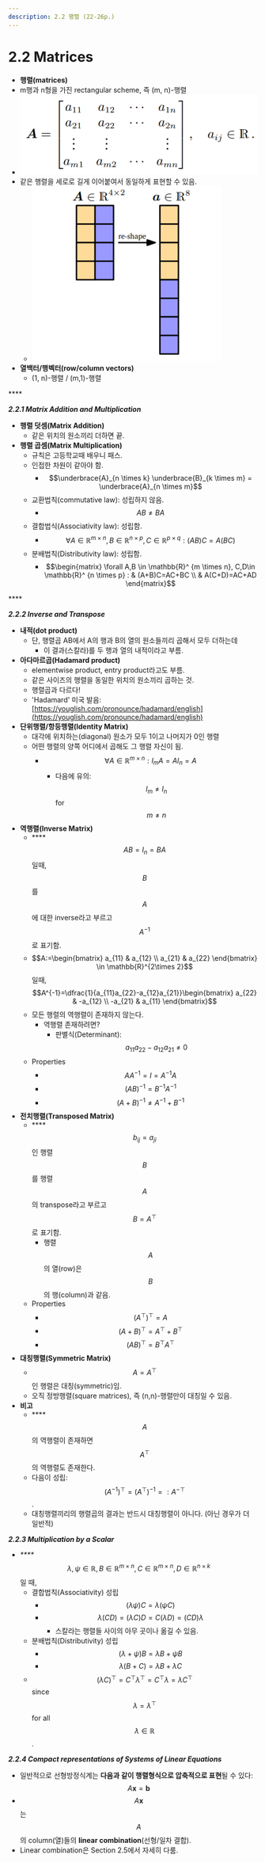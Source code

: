 ```yaml
---
description: 2.2 행렬 (22-26p.)
---
```


# 2.2 Matrices

* **행렬\(matrices\)**
* m행과 n형을 가진 rectangular scheme, 즉 \(m, n\)-행렬 
* ![](../.gitbook/assets/image%20%2877%29.png)
* 같은 행렬을 세로로 길게 이어붙여서 동일하게 표현할 수 있음.
  * ![](../.gitbook/assets/image%20%28168%29.png)
* **열백터/행벡터\(row/column vectors\)**
  * \(1, n\)-행렬 / \(m,1\)-행렬 

\*\*\*\*

_**2.2.1 Matrix Addition and Multiplication**_

* **행렬 덧셈\(Matrix Addition\)**
  * 같은 위치의 원소끼리 더하면 끝. 
* **행렬 곱셈\(Matrix Multiplication\)**
  * 규칙은 고등학교때 배우니 패스. 
  * 인접한 차원이 같아야 함.
    * $$\underbrace{A}_{n \times k} \underbrace{B}_{k \times m} = \underbrace{A}_{n \times m}$$ 
  * 교환법칙\(commutative law\): 성립하지 않음. 
    * $$AB \neq BA$$
  * 결합법식\(Associativity law\): 성립함. 
    * $$\forall A \in \mathbb{R}^ {m \times n}, B \in \mathbb{R}^ {n \times p}, C \in \mathbb{R}^ {p \times q} :(AB)C=A(BC)$$ 
  * 분배법칙\(Distributivity law\): 성립함.
    * $$\begin{matrix} \forall A,B \in \mathbb{R}^ {m \times n}, C,D\in \mathbb{R}^ {n \times p} : & (A+B)C=AC+BC \\ & A(C+D)=AC+AD \end{matrix}$$

\*\*\*\*

_**2.2.2 Inverse and Transpose**_

* **내적\(dot product\)**
  * 단, 행렬곱 AB에서 A의 행과 B의 열의 원소들끼리 곱해서 모두 더하는데
    * 이 결과\(스칼라\)를 두 행과 열의 내적이라고 부름.
* **아다마르곱\(Hadamard product\)**
  * elementwise product, entry product라고도 부름. 
  * 같은 사이즈의 행렬을 동일한 위치의 원소끼리 곱하는 것. 
  * 행렬곱과 다르다!
  * 'Hadamard' 미국 발음: [https://youglish.com/pronounce/hadamard/english](https://youglish.com/pronounce/hadamard/english)
* **단위행렬/항등행렬\(Identity Matrix\)**
  * 대각에 위치하는\(diagonal\) 원소가 모두 1이고 나머지가 0인 행렬 
  * 어떤 행렬의 양쪽 어디에서 곱해도 그 행렬 자신이 됨. 
    * $$\forall A \in \mathbb{R}^{m \times n}: I_mA=AI_n=A$$
      * 다음에 유의:$$I_m \neq I_n$$for $$m \neq n$$
* **역행렬\(Inverse Matrix\)**
  * \*\*\*\*$$AB=I_n=BA$$일때,  $$B$$를 $$A$$에 대한 inverse라고 부르고 $$A^{-1}$$로 표기함.
  * $$A:=\begin{bmatrix} a_{11} & a_{12} \\ a_{21} & a_{22}  \end{bmatrix} \in \mathbb{R}^{2\times 2}$$일때, $$A^{-1}=\dfrac{1}{a_{11}a_{22}-a_{12}a_{21}}\begin{bmatrix} a_{22} & -a_{12} \\ -a_{21} & a_{11} \end{bmatrix}$$
  * 모든 행렬의 역행렬이 존재하지 않는다.
    * 역행렬 존재하려면? 
      * 판별식\(Determinant\):$$a_{11}a_{22}-a_{12}a_{21} \neq 0$$
  * Properties
    * $$AA^{-1}=I=A^{-1}A$$
    * $$(AB)^{-1}=B^{-1}A^{-1}$$
    * $$(A+B)^{-1}\neq A^{-1}+B^{-1}$$
* **전치행렬\(Transposed Matrix\)**
  * \*\*\*\*$$b_{ij}=a_{ji}$$인 행렬$$B$$를 행렬 $$A$$의 transpose라고 부르고 $$B=A^\top$$로 표기함.
    * 행렬 $$A$$의 열\(row\)은 $$B$$의 행\(column\)과 같음. 
  * Properties
    * $$(A^\top)^\top=A$$
    * $$(A+B)^\top=A^\top+B^\top$$
    * $$(AB)^\top=B^\top A^\top$$
* **대칭행렬\(Symmetric Matrix\)**
  * $$A=A^\top$$인 행렬은 대칭\(symmetric\)임.
  * 오직 정방행렬\(square matrices\), 즉 \(n,n\)-행렬만이 대칭일 수 있음.
* **비고** 
  * \*\*\*\*$$A$$의 역행렬이 존재하면 $$A^\top$$의 역행렬도 존재한다.
  * 다음이 성립: $$(A^{-1})^\top=(A^\top)^{-1}=:A^{-\top}$$.
  * 대칭행렬끼리의 행렬곱의 결과는 반드시 대칭행렬이 아니다. \(아닌 경우가 더 일반적\)



_**2.2.3 Multiplication by a Scalar**_

* _\*\*\*\*_$$\lambda, \psi \in \mathbb{R}, B\in \mathbb{R}^{m \times n}, C\in \mathbb{R}^{m \times n}, D\in \mathbb{R}^{n \times k}$$일 때,
  * 결합법칙\(Associativity\) 성립
    * $$(\lambda \psi)C=\lambda (\psi C)$$
    * $$\lambda(CD)=(\lambda C)D=C(\lambda D)=(CD)\lambda$$
      * 스칼라는 행렬들 사이의 아무 곳이나 옮길 수 있음.
  * 분배법칙\(Distributivity\) 성립 
    * $$(\lambda+\psi)B=\lambda B + \psi B$$
    * $$\lambda (B+C)=\lambda B + \lambda C $$
  * $$(\lambda C)^\top=C^\top \lambda^\top=C^\top \lambda=\lambda C^\top$$since $$\lambda= \lambda^\top$$for all $$\lambda \in \mathbb{R}$$.



_**2.2.4 Compact representations of Systems of Linear Equations**_

* 일반적으로 선형방정식계는 **다음과 같이 행렬형식으로 압축적으로 표현**될 수 있다:$$A\bm{x}=\bm{b}$$
* $$A\bm{x}$$는 $$A$$의 column\(열\)들의 **linear combination**\(선형/일차 결합\). 
* Linear combination은 Section 2.5에서 자세히 다룸. 

